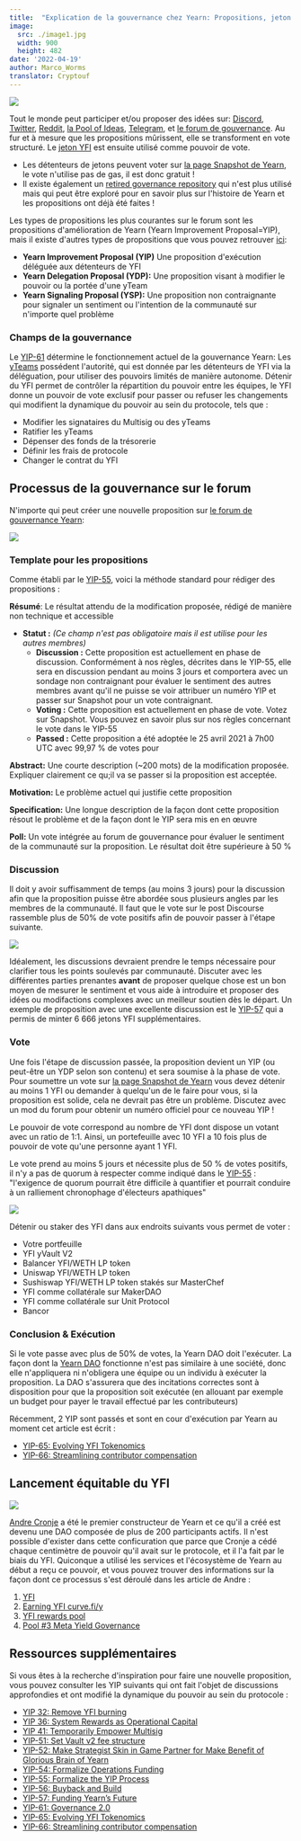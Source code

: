 ```yaml
---
title:  "Explication de la gouvernance chez Yearn: Propositions, jeton $YFI token, et exécution"
image:
  src: ./image1.jpg
  width: 900
  height: 482
date: '2022-04-19'
author: Marco_Worms
translator: Cryptouf
---
```


![](./image1.jpg?w=900&h=482)

Tout le monde peut participer et/ou proposer des idées sur: [Discord](https://discord.com/invite/6PNv2nF), [Twitter](https://twitter.com/iearnfinance), [Reddit](https://www.reddit.com/r/yearn_finance), [la Pool of Ideas](https://yearnfinance.notion.site/yearnfinance/Pool-of-Ideas-d75383ade9154d8bb6163388c6c2b39b), [Telegram](https://t.me/yearnfinance/), et [le forum de gouvernance](https://gov.yearn.finance/). Au fur et à mesure que les propositions mûrissent, elle se transforment en vote structuré. Le [jeton YFI](https://www.coingecko.com/en/coins/yearn-finance) est ensuite utilisé comme pouvoir de vote.

- Les détenteurs de jetons peuvent voter sur [la page Snapshot de Yearn](https://yearn.snapshot.page/#/), le vote n'utilise pas de gas, il est donc gratuit !
- Il existe également un [retired governance repository](https://docs.yearn.finance/contributing/governance/proposal-repository) qui n'est plus utilisé mais qui peut être exploré pour en savoir plus sur l'histoire de Yearn et les propositions ont déjà été faites !

Les types de propositions les plus courantes sur le forum sont les propositions d'amélioration de Yearn (Yearn Improvement Proposal=YIP), mais il existe d'autres types de propositions que vous pouvez retrouver [ici](https://gov.yearn.finance/t/yip-61-governance-2-0/10460):

- **Yearn Improvement Proposal (YIP)** Une proposition d'exécution déléguée aux détenteurs de YFI
- **Yearn Delegation Proposal (YDP):** Une proposition visant à modifier le pouvoir ou la portée d'une yTeam
- **Yearn Signaling Proposal (YSP):** Une proposition non contraignante pour signaler un sentiment ou l'intention de la communauté sur n'importe quel problème

### Champs de la gouvernance

Le [YIP-61](https://gov.yearn.finance/t/yip-61-governance-2-0/10460) détermine le fonctionnement actuel de la gouvernance Yearn: Les [yTeams](https://gov.yearn.finance/t/yip-61-governance-2-0/10460#yteams-9) possédent  l'autorité, qui est donnée par les détenteurs de YFI via la déléguation, pour utiliser des pouvoirs limités de manière autonome. Détenir du YFI permet de contrôler la répartition du pouvoir entre les équipes, le YFI donne un pouvoir de vote exclusif pour passer ou refuser les changements qui modifient la dynamique du pouvoir au sein du protocole, tels que :

- Modifier les signataires du Multisig ou des yTeams
- Ratifier les yTeams
- Dépenser des fonds de la trésorerie
- Définir les frais de protocole
- Changer le contrat du YFI

## Processus de la gouvernance sur le forum

N'importe qui peut créer une nouvelle proposition sur [le forum de gouvernance Yearn](https://gov.yearn.finance/):

![](./image2.jpg?w=900&h=486)

### Template pour les propositions

Comme établi par le [YIP-55](https://gov.yearn.finance/t/yip-55-formalize-the-yip-process/7959), voici la méthode standard pour rédiger des propositions :

**Résumé**:
Le résultat attendu de la modification proposée, rédigé de manière non technique et accessible

- **Statut :** *(Ce champ n'est pas obligatoire mais il est utilise pour les autres membres)*
    - **Discussion :** Cette proposition est actuellement en phase de discussion. Conformément à nos règles, décrites dans le YIP-55, elle sera en discussion pendant au moins 3 jours et comportera avec un sondage non contraignant pour évaluer le sentiment des autres membres avant qu'il ne puisse se voir attribuer un numéro YIP et passer sur Snapshot pour un vote contraignant.
     - **Voting :** Cette proposition est actuellement en phase de vote. Votez sur Snapshot. Vous pouvez en savoir plus sur nos règles concernant le vote dans le YIP-55
     - **Passed :** Cette proposition a été adoptée le 25 avril 2021 à 7h00 UTC avec 99,97 % de votes pour

**Abstract:**
Une courte description (~200 mots) de la modification proposée. Expliquer clairement ce qu;il va se passer si la proposition est acceptée.

**Motivation:**
Le problème actuel qui justifie cette proposition

**Specification:**
Une longue description de la façon dont cette proposition résout le problème et  de la façon dont le YIP sera mis en en œuvre 

**Poll:**
Un vote intégrée au forum de gouvernance pour évaluer le sentiment de la communauté sur la proposition. Le résultat doit être supérieure à 50 %

### Discussion

Il doit y avoir suffisamment de temps (au moins 3 jours) pour la discussion afin que la proposition puisse être abordée sous plusieurs angles par les membres de la communauté. Il faut que le vote sur le post Discourse rassemble plus de 50% de vote positifs afin de pouvoir passer à l'étape suivante.

![](./image3.jpg?w=900&h=351)

Idéalement, les discussions devraient prendre le temps nécessaire pour clarifier tous les points soulevés par communauté. Discuter avec les différentes parties prenantes **avant** de proposer quelque chose est un bon moyen de mesurer le sentiment et vous aide à introduire et proposer des idées ou modifactions complexes avec un meilleur soutien dès le départ. Un exemple de proposition avec une excellente discussion est le [YIP-57](https://gov.yearns.finance/t/yip-57-funding-yearns-future/9319) qui a permis de minter 6 666 jetons YFI supplémentaires.

### Vote

Une fois l'étape de discussion passée, la proposition devient un YIP (ou peut-être un YDP selon son contenu) et sera soumise à la phase de vote. Pour soumettre un vote sur [la page Snapshot de Yearn](https://yearn.snapshot.page/#/) vous devez détenir au moins 1 YFI ou demander à quelqu'un de le faire pour vous, si la proposition est solide, cela ne devrait pas être un problème. Discutez avec un mod du forum pour obtenir un numéro officiel pour ce nouveau YIP !

Le pouvoir de vote correspond au nombre de YFI dont dispose un votant avec un ratio de 1:1. Ainsi, un portefeuille avec 10 YFI a 10 fois plus de pouvoir de vote qu'une personne ayant 1 YFI.

Le vote prend au moins 5 jours et nécessite plus de 50 % de votes positifs, il n'y a pas de quorum à respecter comme indiqué dans le [YIP-55](https://gov.yearn.finance/t/yip-55-formalize-the-yip-process/7959) : "l'exigence de quorum pourrait être difficile à quantifier et pourrait conduire à un ralliement chronophage d'électeurs apathiques"

![](./image4.jpg?w=900&h=543)

Détenir ou staker des YFI dans aux endroits suivants vous permet de voter :
- Votre portfeuille
- YFI yVault V2 
- Balancer YFI/WETH LP token
- Uniswap YFI/WETH LP token
- Sushiswap YFI/WETH LP token stakés sur MasterChef
- YFI comme collatérale sur MakerDAO
- YFI comme collatérale sur Unit Protocol
- Bancor

### Conclusion & Exécution

Si le vote passe avec plus de 50% de votes, la Yearn DAO doit l'exécuter. La façon dont la [Yearn DAO](https://yearnfinance.notion.site/yearnfinance/Welcome-to-Yearn-Finance-26d6c4210e3e405c9f02f84ba567a249) fonctionne n'est pas similaire à une société, donc elle n'appliquera ni n'obligera une équipe ou un individu à exécuter la proposition. La DAO s'assurera que des incitations correctes sont à disposition pour que la proposition soit exécutée (en allouant par exemple un budget pour payer le travail effectué par les contributeurs)

Récemment, 2 YIP sont passés et sont en cour d'exécution par Yearn au moment cet article est écrit :

* [YIP-65: Evolving YFI Tokenomics](https://gov.yearn.finance/t/yip-65-evolving-yfi-tokenomics/11994)
* [YIP-66: Streamlining contributor compensation](https://gov.yearn.finance/t/yip-66-streamlining-contributor-compensation/12247)

## Lancement équitable du YFI

![](./image5.jpg?w=900&h=228)

[Andre Cronje](https://medium.com/@andrecronje) a été le premier constructeur de Yearn et ce qu'il a créé est devenu une DAO composée de plus de 200 participants actifs. Il n'est possible d'exister dans cette conficuration que parce que Cronje a cédé chaque centimètre de pouvoir qu'il avait sur le protocole, et il l'a fait par le biais du YFI. Quiconque a utilisé les services et l'écosystème de Yearn au début a reçu ce pouvoir, et vous pouvez trouver des informations sur la façon dont ce processus s'est déroulé dans les article de Andre :

1) [YFI](https://medium.com/iearn/yfi-df84573db81)
2) [Earning YFI curve.fi/y](https://medium.com/iearn/earning-yfi-y-curve-fi-53b5fd347f0f) 
3) [YFI rewards pool](https://medium.com/iearn/yfi-rewards-pool-810ef9256ec6)
4) [Pool #3 Meta Yield Governance](https://medium.com/iearn/pool-3-meta-yield-governance-58f68e6d2f19)

## Ressources supplémentaires

Si vous êtes à la recherche d'inspiration pour faire une nouvelle proposition, vous pouvez consulter les YIP suivants qui ont fait l'objet de discussions approfondies et ont modifié la dynamique du pouvoir au sein du protocole :

* [YIP 32: Remove YFI burning](https://gov.yearn.finance/t/yip-32-remove-yfi-burning/1907)
* [YIP 36: System Rewards as Operational Capital](https://gov.yearn.finance/t/yip-36-system-rewards-as-operational-capital/2311)
* [YIP 41: Temporarily Empower Multisig](https://gov.yearn.finance/t/yip-41-temporarily-empower-multisig/3630/2)
* [YIP-51: Set Vault v2 fee structure](https://gov.yearn.finance/t/yip-51-set-vault-v2-fee-structure/7752)
* [YIP-52: Make Strategist Skin in Game Partner for Make Benefit of Glorious Brain of Yearn](https://gov.yearn.finance/t/yip-52-make-strategist-skin-in-game-partner-for-make-benefit-of-glorious-brain-of-yearn/7856)
* [YIP-54: Formalize Operations Funding](https://gov.yearn.finance/t/yip-54-formalize-operations-funding/7956)
* [YIP-55: Formalize the YIP Process](https://gov.yearn.finance/t/yip-55-formalize-the-yip-process/7959)
* [YIP-56: Buyback and Build](https://gov.yearn.finance/t/yip-56-buyback-and-build/8929)
* [YIP-57: Funding Yearn’s Future](https://gov.yearn.finance/t/yip-57-funding-yearns-future/9319)
* [YIP-61: Governance 2.0](https://gov.yearn.finance/t/yip-61-governance-2-0/10460)
* [YIP-65: Evolving YFI Tokenomics](https://gov.yearn.finance/t/yip-65-evolving-yfi-tokenomics/11994)
* [YIP-66: Streamlining contributor compensation](https://gov.yearn.finance/t/yip-66-streamlining-contributor-compensation/12247)
